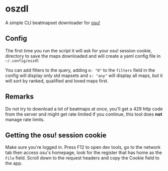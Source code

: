 # oszdl
A simple CLI beatmapset downloader for [osu!](https://osu.ppy.sh/)
## Config
The first time you run the script it will ask for your osu! session cookie, directory to save the maps downloaded and will create a yaml config file in `~/.config/oszdl`

You can add filters to the query, adding `m: "0"` to the `filters` field in the config will display only std mapsets and `s: "any"` will display all maps, but it will sort by ranked, qualified and loved maps first.
## Remarks
Do not try to download a lot of beatmaps at once, you'll get a 429 http code from the server and might get rate limited if you continue, this tool does **not** manage rate limits.
## Getting the osu! session cookie
Make sure you're logged in. Press F12 to open dev tools, go to the network tab then access osu's homepage, look for the register that has home as the `File` field. Scroll down to the request headers and copy the Cookie field to the app.
